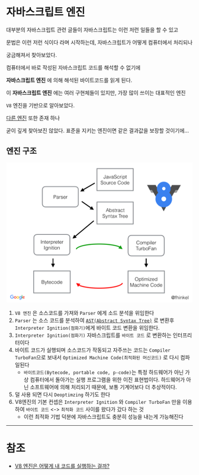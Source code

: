 # 자바스크립트 엔진

대부분의 자바스크립트 관련 글들이 자바스크립트는 이런 저런 일들을 할 수 있고

문법은 이런 저런 식이다 라며 시작하는데, 자바스크립트가 어떻게 컴퓨터에서 처리되나

궁금해져서 찾아보았다.

컴퓨터에서 바로 작성된 자바스크립트 코드를 해석할 수 없기에

__자바스크립트 엔진__ 에 의해 해석된 바이트코드를 읽게 된다.

이 __자바스크립트 엔진__ 에는 여러 구현체들이 있지만, 가장 많이 쓰이는 대표적인 엔진

`V8` 엔진을 기반으로 알아보았다.

[다른 엔진](https://nodejs.dev/learn/the-v8-javascript-engine/#other-js-engines) 또한 존재 하나

굳이 깊게 찾아보진 않았다. 표준을 지키는 엔진이면 같은 결과값을 보장할 것이기에...

## 엔진 구조

![engine.png](images/v8engine.png)

1. `V8 엔진` 은 소스코드를 가져와 `Parser` 에게 소드 분석을 위임한다
2. `Parser` 는 소스 코드를
   분석하여 [`AST(Abstract Syntax Tree)`](https://ko.wikipedia.org/wiki/%EC%B6%94%EC%83%81_%EA%B5%AC%EB%AC%B8_%ED%8A%B8%EB%A6%AC)
   로 변환후 `Interpreter Ignition(점화기)`에게 바이트 코드 변환을 위임한다.
3. `Interpreter Ignition(점화기)` 자바스크립트를 `바이트 코드` 로 변환하는 인터프리터이다
4. 바이트 코드가 실행되며 소스코드가 작동되고 자주쓰는 코드는 `Compiler TurboFan`으로 보내서 `Optimized Machine Code(최적화된 머신코드)` 로
   다시 컴파일된다
    * `바이트코드(Bytecode, portable code, p-code)`는 특정 하드웨어가 아닌 가상 컴퓨터에서 돌아가는 실행 프로그램을 위한 이진 표현법이다.
      하드웨어가 아닌 소프트웨어에 의해 처리되기 때문에, 보통 기계어보다 더 추상적이다.
6. 덜 사용 되면 다시 `Deoptimzing` 하기도 한다
7. V8엔진의 기본 컨셉은 `Interpreter Ignition` 와 `Compiler TurboFan` 만을 이용하여 `바이트 코드` <-> `최적화 코드` 사이를 왔다가
   갔다 하는 것
    * 이런 최적화 기법 덕분에 자바스크립트도 충분히 성능을 내는게 가능해진다

---

# 참조

* [V8 엔진은 어떻게 내 코드를 실행하는 걸까?](https://evan-moon.github.io/2019/06/28/v8-analysis/)